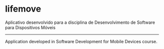 # lifemove

Aplicativo desenvolvido para a disciplina de Desenvolvimento de Software para Dispositivos Móveis

------------

Application developed in Software Development for Mobile Devices course.
